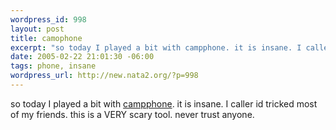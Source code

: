 ```yaml
--- 
wordpress_id: 998
layout: post
title: camophone
excerpt: "so today I played a bit with campphone. it is insane. I caller id tricked most of my friends. this is a VERY scary tool. never trust anyone. "
date: 2005-02-22 21:01:30 -06:00
tags: phone, insane
wordpress_url: http://new.nata2.org/?p=998
---
```

so today I played a bit with <a href="http://www.camophone.com/" target="_self">campphone</a>. it is insane. I caller id tricked most of my friends. this is a VERY scary tool. never trust anyone. 
